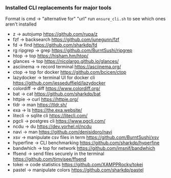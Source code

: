 ### Installed CLI replacements for major tools

Format is cmd -> "alternative for" "url"
run `ensure_cli.sh` to see which ones aren't installed

- z -> autojump https://github.com/rupa/z
- fzf -> backsearch https://github.com/junegunn/fzf
- fd -> find https://github.com/sharkdp/fd
- rg ripgrep -> grep https://github.com/BurntSushi/ripgrep
- htop -> top https://hisham.hm/htop/
- glances -> top https://nicolargo.github.io/glances/
- asciinema -> record terminal https://asciinema.org/
- ctop -> top for docker https://github.com/bcicen/ctop
- lazydocker -> terminal UI for docker cli https://github.com/jesseduffield/lazydocker
- colordiff -> diff https://www.colordiff.org/
- bat -> cat https://github.com/sharkdp/bat
- httpie -> curl https://httpie.org/
- tldr -> man https://tldr.sh/
- exa -> ls https://the.exa.website/
- litecli -> sqlite cli https://litecli.com/
- pgcli -> postgres cli https://www.pgcli.com/
- ncdu -> du https://dev.yorhel.nl/ncdu
- navi -> man https://github.com/denisidoro/navi
- xsv -> manipulate csv files in term https://github.com/BurntSushi/xsv
- hyperfine -> CLI benchmarking https://github.com/sharkdp/hyperfine
- bandwhich -> top for network https://github.com/imsnif/bandwhich
- ffsend -> send files securely in the terminal https://github.com/timvisee/ffsend
- tokei -> code statistics https://github.com/XAMPPRocky/tokei
- pastel -> manipulate colors https://github.com/sharkdp/pastel
